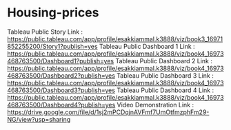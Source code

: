 # Housing-prices

Tableau Public Story Link : https://public.tableau.com/app/profile/esakkiammal.k3888/viz/book3_16971852255200/Story1?publish=yes
Tableau Public Dashboard 1 Link : https://public.tableau.com/app/profile/esakkiammal.k3888/viz/book4_16973468763500/Dashboard1?publish=yes
Tableau Public Dashboard 2 Link : https://public.tableau.com/app/profile/esakkiammal.k3888/viz/book4_16973468763500/Dashboard2?publish=yes
Tableau Public Dashboard 3 Link : https://public.tableau.com/app/profile/esakkiammal.k3888/viz/book4_16973468763500/Dashboard3?publish=yes
Tableau Public Dashboard 4 Link : https://public.tableau.com/app/profile/esakkiammal.k3888/viz/book4_16973468763500/Dashboard4?publish=yes
Video Demonstration Link : https://drive.google.com/file/d/1sj2mPCDqjnAVFmf7UmOtfmzphFm29-NG/view?usp=sharing
